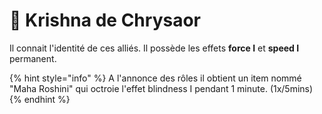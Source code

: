 # 🌊 Krishna de Chrysaor

Il connait l'identité de ces alliés.                                                                                                        Il possède les effets **force I** et **speed I** permanent.

{% hint style="info" %}
A l'annonce des rôles il obtient un item nommé "Maha Roshini" qui octroie l'effet blindness I pendant 1 minute. (1x/5mins)
{% endhint %}
